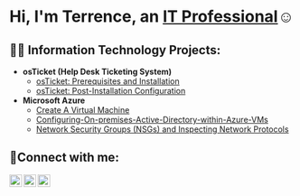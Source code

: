 <h1>Hi, I'm Terrence, an <a href="https://www.linkedin.com/in/terrence-davis-262923248/">IT Professional</a>☺</h1>

<h2>👨‍💻 Information Technology Projects:</h2>

- <b>osTicket (Help Desk Ticketing System)</b>
  - [osTicket: Prerequisites and Installation](https://github.com/techwithterrence/osticket-prereqs)
  - [osTicket: Post-Installation Configuration](https://github.com/techwithterrence/post-install-config)
- <b>Microsoft Azure</b>
  - [Create A Virtual Machine](https://github.com/techwithterrence/Create-Virtual-Machine/blob/main/README.md)
  - [Configuring-On-premises-Active-Directory-within-Azure-VMs](https://github.com/techwithterrence/techwithterrence-Configuring-On-premises-Active-Directory-within-Azure-VMs)
  - [Network Security Groups (NSGs) and Inspecting Network Protocols](https://github.com/techwithterrence/azure-network-protocols)

<h2>🤳Connect with me:</h2>

[<img align="left" alt="Josh | Twitter" width="22px" src="https://cdn.jsdelivr.net/npm/simple-icons@v3/icons/twitter.svg" />][twitter]
[<img align="left" alt="Josh | LinkedIn" width="22px" src="https://cdn.jsdelivr.net/npm/simple-icons@v3/icons/linkedin.svg" />][linkedin]
[<img align="left" alt="Josh | Instagram" width="22px" src="https://cdn.jsdelivr.net/npm/simple-icons@v3/icons/instagram.svg" />][instagram]

[linkedin]: https://www.linkedin.com/in/terrence-davis-262923248/
[instagram]: https://www.instagram.com/
[twitter]: https://twitter.com/
